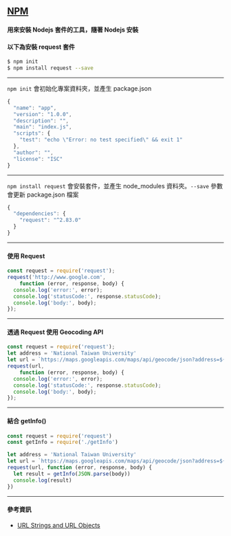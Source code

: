 ## [NPM](https://www.npmjs.com/)
#### 用來安裝 Nodejs 套件的工具，隨著 Nodejs 安裝
#### 以下為安裝 request 套件

```bash
$ npm init
$ npm install request --save
```

---

`npm init` 會初始化專案資料夾，並產生 package.json

```javascript
{
  "name": "app",
  "version": "1.0.0",
  "description": "",
  "main": "index.js",
  "scripts": {
    "test": "echo \"Error: no test specified\" && exit 1"
  },
  "author": "",
  "license": "ISC"
}

```

---

`npm install request` 會安裝套件，並產生 node_modules 資料夾。`--save` 參數會更新 package.json 檔案

```javascript
{
  "dependencies": {
    "request": "^2.83.0"
  }
}
```

---

#### 使用 Request

```javascript
const request = require('request');
request('http://www.google.com', 
    function (error, response, body) {
  console.log('error:', error);
  console.log('statusCode:', response.statusCode);
  console.log('body:', body);
});
```

---

#### 透過 Request 使用 Geocoding API

```javascript
const request = require('request');
let address = 'National Taiwan University'
let url = `https://maps.googleapis.com/maps/api/geocode/json?address=${address}`
request(url, 
    function (error, response, body) {
  console.log('error:', error);
  console.log('statusCode:', response.statusCode);
  console.log('body:', body);
});
```

---

#### 結合 getInfo()

```javascript
const request = require('request')
const getInfo = require('./getInfo')

let address = 'National Taiwan University'
let url = `https://maps.googleapis.com/maps/api/geocode/json?address=${address}`
request(url, function (error, response, body) {
  let result = getInfo(JSON.parse(body)) 
  console.log(result)
})
```

---

#### 參考資訊

* [URL Strings and URL Objects](https://nodejs.org/api/url.html#url_url_strings_and_url_objects)